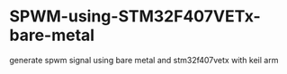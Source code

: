 # SPWM-using-STM32F407VETx-bare-metal
generate spwm signal using bare metal and stm32f407vetx with keil arm 
